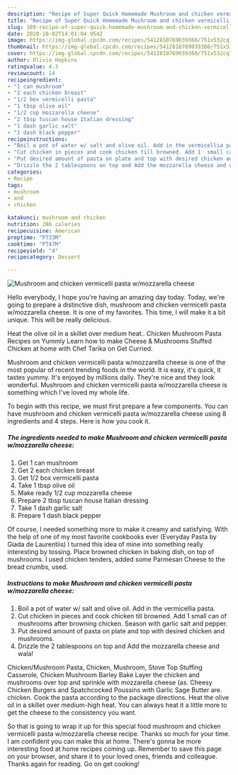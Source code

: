 ```yaml
---
description: "Recipe of Super Quick Homemade Mushroom and chicken vermicelli pasta w/mozzarella cheese"
title: "Recipe of Super Quick Homemade Mushroom and chicken vermicelli pasta w/mozzarella cheese"
slug: 389-recipe-of-super-quick-homemade-mushroom-and-chicken-vermicelli-pasta-w-mozzarella-cheese
date: 2020-10-02T14:01:04.954Z
image: https://img-global.cpcdn.com/recipes/5412810769039360/751x532cq70/mushroom-and-chicken-vermicelli-pasta-wmozzarella-cheese-recipe-main-photo.jpg
thumbnail: https://img-global.cpcdn.com/recipes/5412810769039360/751x532cq70/mushroom-and-chicken-vermicelli-pasta-wmozzarella-cheese-recipe-main-photo.jpg
cover: https://img-global.cpcdn.com/recipes/5412810769039360/751x532cq70/mushroom-and-chicken-vermicelli-pasta-wmozzarella-cheese-recipe-main-photo.jpg
author: Olivia Hopkins
ratingvalue: 4.3
reviewcount: 14
recipeingredient:
- "1 can mushroom"
- "2 each chicken breast"
- "1/2 box vermicelli pasta"
- "1 tbsp olive oil"
- "1/2 cup mozzarella cheese"
- "2 tbsp tuscan house Italian dressing"
- "1 dash garlic salt"
- "1 dash black pepper"
recipeinstructions:
- "Boil a pot of water w/ salt and olive oil. Add in the vermicellia pasta."
- "Cut chicken in pieces and cook chicken till browned. Add 1  small can of mushrooms after browning chicken. Season with garlic salt and pepper."
- "Put desired amount of pasta on plate and top with desired chicken and mushrooms."
- "Drizzle the 2 tablespoons on top and Add the mozzarella cheese and wala!"
categories:
- Recipe
tags:
- mushroom
- and
- chicken

katakunci: mushroom and chicken 
nutrition: 286 calories
recipecuisine: American
preptime: "PT33M"
cooktime: "PT47M"
recipeyield: "4"
recipecategory: Dessert

---
```



![Mushroom and chicken vermicelli pasta w/mozzarella cheese](https://img-global.cpcdn.com/recipes/5412810769039360/751x532cq70/mushroom-and-chicken-vermicelli-pasta-wmozzarella-cheese-recipe-main-photo.jpg)

Hello everybody, I hope you're having an amazing day today. Today, we're going to prepare a distinctive dish, mushroom and chicken vermicelli pasta w/mozzarella cheese. It is one of my favorites. This time, I will make it a bit unique. This will be really delicious.

Heat the olive oil in a skillet over medium heat.. Chicken Mushroom Pasta Recipes on Yummly Learn how to make Cheese &amp; Mushrooms Stuffed Chicken at home with Chef Tarika on Get Curried.

Mushroom and chicken vermicelli pasta w/mozzarella cheese is one of the most popular of recent trending foods in the world. It is easy, it's quick, it tastes yummy. It's enjoyed by millions daily. They're nice and they look wonderful. Mushroom and chicken vermicelli pasta w/mozzarella cheese is something which I've loved my whole life.


To begin with this recipe, we must first prepare a few components. You can have mushroom and chicken vermicelli pasta w/mozzarella cheese using 8 ingredients and 4 steps. Here is how you cook it.

<!--inarticleads1-->

##### The ingredients needed to make Mushroom and chicken vermicelli pasta w/mozzarella cheese:

1. Get 1 can mushroom
1. Get 2 each chicken breast
1. Get 1/2 box vermicelli pasta
1. Take 1 tbsp olive oil
1. Make ready 1/2 cup mozzarella cheese
1. Prepare 2 tbsp tuscan house Italian dressing
1. Take 1 dash garlic salt
1. Prepare 1 dash black pepper


Of course, I needed something more to make it creamy and satisfying. With the help of one of my most favorite cookbooks ever (Everyday Pasta by Giada de Laurentiis) I turned this idea of mine into something really interesting by tossing. Place browned chicken in baking dish, on top of mushrooms. I used chicken tenders, added some Parmesan Cheese to the bread crumbs, used. 

<!--inarticleads2-->

##### Instructions to make Mushroom and chicken vermicelli pasta w/mozzarella cheese:

1. Boil a pot of water w/ salt and olive oil. Add in the vermicellia pasta.
1. Cut chicken in pieces and cook chicken till browned. Add 1  small can of mushrooms after browning chicken. Season with garlic salt and pepper.
1. Put desired amount of pasta on plate and top with desired chicken and mushrooms.
1. Drizzle the 2 tablespoons on top and Add the mozzarella cheese and wala!


Chicken/Mushroom Pasta, Chicken, Mushroom, Stove Top Stuffing Casserole, Chicken Mushroom Barley Bake Layer the chicken and mushrooms over top and sprinkle with mozzarella cheese (as. Cheesy Chicken Burgers and Spatchcocked Poussins with Garlic Sage Butter are. chicken. Cook the pasta according to the package directions. Heat the olive oil in a skillet over medium-high heat. You can always heat it a little more to get the cheese to the consistency you want. 

So that is going to wrap it up for this special food mushroom and chicken vermicelli pasta w/mozzarella cheese recipe. Thanks so much for your time. I am confident you can make this at home. There's gonna be more interesting food at home recipes coming up. Remember to save this page on your browser, and share it to your loved ones, friends and colleague. Thanks again for reading. Go on get cooking!
